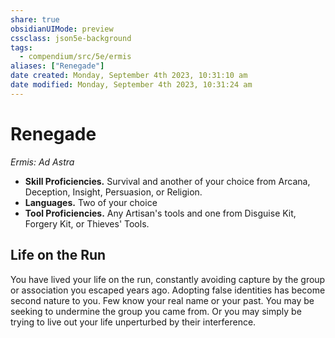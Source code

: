 ```yaml
---
share: true
obsidianUIMode: preview
cssclass: json5e-background
tags:
  - compendium/src/5e/ermis
aliases: ["Renegade"]
date created: Monday, September 4th 2023, 10:31:10 am
date modified: Monday, September 4th 2023, 10:31:24 am
---
```

# Renegade

*Ermis: Ad Astra*  

- **Skill Proficiencies.** Survival and another of your choice from Arcana, Deception, Insight, Persuasion, or Religion.  
- **Languages.** Two of your choice  
- **Tool Proficiencies.** Any Artisan's tools and one from Disguise Kit, Forgery Kit, or Thieves' Tools.  


## Life on the Run

You have lived your life on the run, constantly avoiding capture by the group or association you escaped years ago. Adopting false identities has become second nature to you. Few know your real name or your past. You may be seeking to undermine the group you came from. Or you may simply be trying to live out your life unperturbed by their interference.